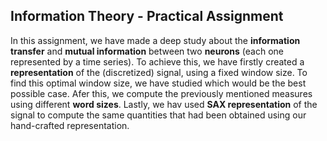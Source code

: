 Information Theory - Practical Assignment
---

In this assignment, we have made a deep study about the **information transfer** and **mutual information** between two **neurons** (each one represented by a time series). To achieve this, we have firstly created a **representation** of the (discretized) signal, using a fixed window size. To find this optimal window size, we have studied which would be the best possible case. Afer this, we compute the previously mentioned measures using different **word sizes**. Lastly, we hav used **SAX representation** of the signal to compute the same quantities that had been obtained using our hand-crafted representation.
